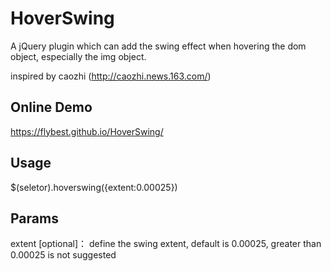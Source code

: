 # HoverSwing

A jQuery plugin which can add the swing effect when hovering the dom object, especially the img object.

inspired by caozhi (http://caozhi.news.163.com/)

## Online Demo
https://flybest.github.io/HoverSwing/

## Usage
$(seletor).hoverswing({extent:0.00025})

## Params
extent [optional]： define the swing extent, default is 0.00025, greater than 0.00025 is not suggested

